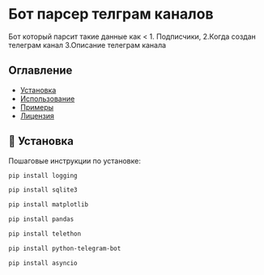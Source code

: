 # Бот парсер телграм каналов 

Бот который парсит такие данные как <  1. Подписчики,     2.Когда создан телеграм канал     3.Описание телеграм канала

## Оглавление
- [Установка](#установка)
- [Использование](#использование)
- [Примеры](#примеры)
- [Лицензия](#лицензия)

## 🚀 Установка

Пошаговые инструкции по установке:
```bash
pip install logging
```
```bash
pip install sqlite3
```
```bash
pip install matplotlib
```
```bash
pip install pandas
```
```bash
pip install telethon
```
```bash
pip install python-telegram-bot
```
```bash
pip install asyncio
```
